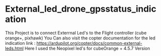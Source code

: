 # External_led_drone_gpsstatus_indication
This Project is to connect Exterrnal Led's to the Flight controller (cube orange+, pixhawk) 
You Can also visit the copter documentation for the led indication 
link : https://ardupilot.org/copter/docs/common-external-leds.html
Here I used the Neopixel led's for cubeOrange + 4.5.7 Version 
